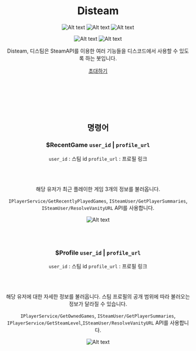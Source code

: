 <div align="center">

# Disteam


![Alt text](https://img.shields.io/github/languages/code-size/dev-ruby/Disteam)
![Alt text](https://img.shields.io/github/directory-file-count/dev-ruby/Disteam)
![Alt text](https://img.shields.io/tokei/lines/github/dev-ruby/disteam)


![Alt text](https://img.shields.io/github/issues/dev-ruby/disteam)
![Alt text](https://img.shields.io/github/commit-activity/m/dev-ruby/disteam)

Disteam, 디스팀은 SteamAPI를 이용한 여러 기능들을 디스코드에서 사용할 수 있도록 하는 봇입니다.

[초대하기](https://discord.com/api/oauth2/authorize?client_id=1074267701461139486&permissions=83968&scope=bot)


</br>
</br>
</br>
</br>
</br>


## 명령어

### $RecentGame `user_id` | `profile_url`
`user_id` : 스팀 id
`profile_url` : 프로필 링크

</br>
</br>

해당 유저가 최근 플레이한 게임 3개의 정보를 불러옵니다.

`IPlayerService/GetRecentlyPlayedGames`, `ISteamUser/GetPlayerSummaries`, `ISteamUser/ResolveVanityURL` API를 사용합니다.

![Alt text](https://github.com/dev-ruby/Disteam/blob/main/preview/RecentGame_Screenshot.png)

</br>
</br>

### $Profile `user_id` | `profile_url`
`user_id` : 스팀 id
`profile_url` : 프로필 링크

</br>
</br>

해당 유저에 대한 자세한 정보를 불러옵니다.
스팀 프로필의 공개 범위에 따라 불러오는 정보가 달라질 수 있습니다.

`IPlayerService/GetOwnedGames`, `ISteamUser/GetPlayerSummaries`, `IPlayerService/GetSteamLevel`,`ISteamUser/ResolveVanityURL` API를 사용합니다.

![Alt text](https://github.com/dev-ruby/Disteam/blob/main/preview/Profile_Screenshot.png)
